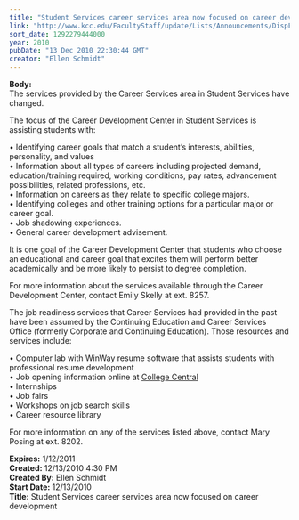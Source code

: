 ```yaml
---
title: "Student Services career services area now focused on career development"
link: "http://www.kcc.edu/FacultyStaff/update/Lists/Announcements/DispForm.aspx?ID=43"
sort_date: 1292279444000
year: 2010
pubDate: "13 Dec 2010 22:30:44 GMT"
creator: "Ellen Schmidt"
---
```


<div><b>Body:</b> <div class=ExternalClass97E10D302C9D4CB9938C66ECC2150A40><div><span lang=EN>The services provided by the Career Services area in Student Services have changed.</div>
<div>
<p>The focus of the Career Development Center in Student Services is assisting students with:</p>
<p>• Identifying career goals that match a student’s interests, abilities, personality, and values<br>• Information about all types of careers including projected demand, education/training required, working conditions, pay rates, advancement possibilities, related professions, etc.<br>• Information on careers as they relate to specific college majors.<br>• Identifying colleges and other training options for a particular major or career goal.<br>• Job shadowing experiences.<br>• General career development advisement.</p>
<p>It is one goal of the Career Development Center that students who choose an educational and career goal that excites them will perform better academically and be more likely to persist to degree completion.</p>
<p>For more information about the services available through the Career Development Center, contact Emily Skelly at ext. 8257.</p>
<p>The job readiness services that Career Services had provided in the past have been assumed by the Continuing Education and Career Services Office (formerly Corporate and Continuing Education). Those resources and services include:</p>
<p>• Computer lab with WinWay resume software that assists students with professional resume development<br>• Job opening information online at <a href="http://www.collegecentral.com/kcc">College Central </a><br>• Internships<br>• Job fairs<br>• Workshops on job search skills<br>• Career resource library</p>
<p>For more information on any of the services listed above, contact Mary Posing at ext. 8202.</p></span></div></div></div>
<div><b>Expires:</b> 1/12/2011</div>
<div><b>Created:</b> 12/13/2010 4:30 PM</div>
<div><b>Created By:</b> Ellen Schmidt</div>
<div><b>Start Date:</b> 12/13/2010</div>
<div><b>Title:</b> Student Services career services area now focused on career development</div>
